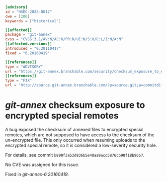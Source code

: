 ```toml
[advisory]
id = "HSEC-2023-0012"
cwe = [200]
keywords = ["historical"]

[[affected]]
package = "git-annex"
cvss = "CVSS:3.1/AV:N/AC:H/PR:N/UI:N/S:U/C:L/I:N/A:N"
[[affected.versions]]
introduced = "0.20110417"
fixed = "6.20160419"

[[references]]
type = "ADVISORY"
url = "https://git-annex.branchable.com/security/checksum_exposure_to_encrypted_special_remotes/"
[[references]]
type = "FIX"
url = "http://source.git-annex.branchable.com/?p=source.git;a=commitdiff;h=b890f3a53d936b5e40aa9acc5876cb98f18b9657"
```

# *git-annex* checksum exposure to encrypted special remotes

A bug exposed the checksum of annexed files to encrypted special
remotes, which are not supposed to have access to the checksum of
the un-encrypted file.  This only occurred when resuming uploads to
the encrypted special remote, so it is considered a low-severity
security hole.

For details, see commit `b890f3a53d936b5e40aa9acc5876cb98f18b9657`.

No CVE was assigned for this issue.

Fixed in *git-annex-6.20160419*.
